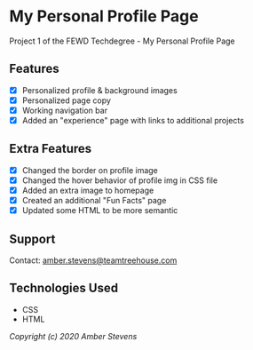 # My Personal Profile Page
 Project 1 of the FEWD Techdegree - My Personal Profile Page

## Features
* [x] Personalized profile & background images
* [x] Personalized page copy
* [x] Working navigation bar
* [x] Added an "experience" page with links to additional projects

## Extra Features
* [x] Changed the border on profile image
* [x] Changed the hover behavior of profile img in CSS file
* [x] Added an extra image to homepage
* [x] Created an additional "Fun Facts" page
* [x] Updated some HTML to be more semantic

## Support
Contact: amber.stevens@teamtreehouse.com

## Technologies Used
* CSS
* HTML

_Copyright (c) 2020 Amber Stevens_
